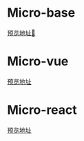 # Micro-base

[预览地址🤤](https://eug.asia)


# Micro-vue

[预览地址](https://eug.asia:8081/)


# Micro-react

[预览地址](https://eug.asia:8082/)
